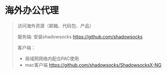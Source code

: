 # 海外办公代理

> 访问海外资源（邮箱、代码包、产品）
>
> 服务端: 安装shadowsocks https://github.com/shadowsocks  
>
> 客户端：
> - 局域网网络内配合PAC使用
> - mac客户端 https://github.com/shadowsocks/ShadowsocksX-NG
